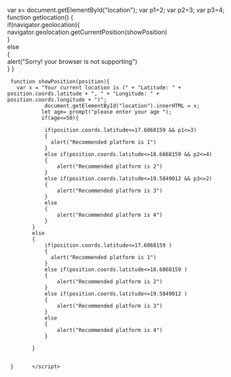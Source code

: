  var x= document.getElementById("location");
            var p1=2;
            var p2=3;
            var p3=4;  
    function getlocation() {  
        if(navigator.geolocation){  
            navigator.geolocation.getCurrentPosition(showPosition)  
          }  
        else  
        {  
             alert("Sorry! your browser is not supporting")  
         } }  
       
     function showPosition(position){  
       var x = "Your current location is (" + "Latitude: " + position.coords.latitude + ", " + "Longitude: " +    position.coords.longitude + ")";  
                document.getElementById("location").innerHTML = x; 
               let age= prompt("please enter your age ");
               if(age<=50){
                 
                if(position.coords.latitude<=17.6868159 && p1<=3)
                {
                  alert("Recommended platform is 1")
                }
                else if(position.coords.latitude<=18.6868159 && p2<=4)
                {
                    alert("Recommended platform is 2")
                }
                else if(position.coords.latitude<=19.5849012 && p3<=2)
                {
                    alert("Recommended platform is 3")
                }
                else
                {
                    alert("Recommended platform is 4")
                }
            }
            else
            {
                if(position.coords.latitude<=17.6868159 )
                {
                  alert("Recommended platform is 1")
                }
                else if(position.coords.latitude<=18.6868159 )
                {
                    alert("Recommended platform is 2")
                }
                else if(position.coords.latitude<=19.5849012 )
                {
                    alert("Recommended platform is 3")
                }
                else
                {
                    alert("Recommended platform is 4")
                }
                
            }

               
     }      </script>
